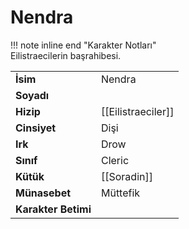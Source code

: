 # Nendra   
  
!!! note inline end "Karakter Notları"  
	Eilistraecilerin başrahibesi.     
  
|  |  |  
|---|---|  
| **İsim** | Nendra |  
| **Soyadı** |  |  
| **Hizip** | [[Eilistraeciler]] |  
| **Cinsiyet** | Dişi |  
| **Irk** | Drow |  
| **Sınıf** | Cleric |  
| **Kütük** | [[Soradin]] |  
| **Münasebet** | Müttefik |  
| **Karakter Betimi** |  |  
  
  
